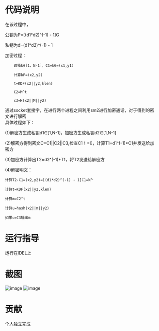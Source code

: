 # 代码说明
在该过程中， 

公钥为P=[(d1*d2)^(-1) - 1]G  

私钥为d=(d1*d2)^(-1) - 1   

加密过程：

        选择k∈[1，N-1]，C1=kG=(x1,y1)

        计算kP=(x2,y2)

        t=KDF(x2||y2,klen)

        C2=M^t

        c3=H(x2||M||y2)

通过socket套接字，在进行两个进程之间利用sm2进行加密通话，对于得到的密文进行解密  
具体过程如下：

(1)解密方生成私钥d1∈[1,N-1]，加密方生成私钥d2∈[1,N-1]

(2)解密方得到密文C=C1||C2||C3,检查C1！=0，计算T1=d1^(-1)*C1并发送给加密方

(3)加密方计算出T2=d2^(-1)*T1，将T2发送给解密方

(4)解密明文：

    计算T2-C1=(x2,y2)=[(d1*d2)^(-1) - 1]C1=kP

    计算t=KDF(x2||y2,klen)

    计算m=C2^t

    计算u=hash(x2||m||y2)

    如果u=C3输出m




# 运行指导
运行在IDEL上
# 截图
![image](https://user-images.githubusercontent.com/105595347/181579622-2c12bf1d-7741-4dd1-86dc-9d87bdbbf6e2.png)
![image](https://user-images.githubusercontent.com/105595347/181580669-7567acdc-963d-48d1-93c0-d874354e24c3.png)

# 贡献
个人独立完成
